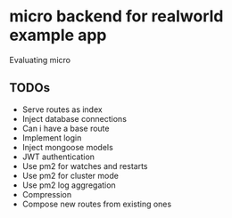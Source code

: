 micro backend for realworld example app
=======================================

Evaluating micro

## TODOs

- Serve routes as index
- Inject database connections
- Can i have a base route
- Implement login
- Inject mongoose models
- JWT authentication
- Use pm2 for watches and restarts
- Use pm2 for cluster mode
- Use pm2 log aggregation
- Compression
- Compose new routes from existing ones